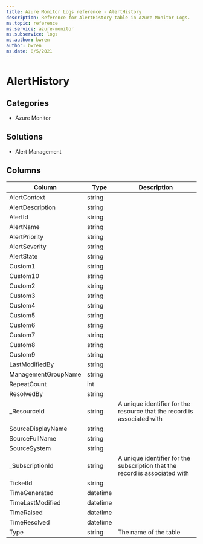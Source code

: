 ```yaml
---
title: Azure Monitor Logs reference - AlertHistory
description: Reference for AlertHistory table in Azure Monitor Logs.
ms.topic: reference
ms.service: azure-monitor
ms.subservice: logs
ms.author: bwren
author: bwren
ms.date: 8/5/2021
---
```


# AlertHistory

 

## Categories

- Azure Monitor
## Solutions

- Alert Management




## Columns

|Column|Type|Description|
|---|---|---|
|AlertContext|string||
|AlertDescription|string||
|AlertId|string||
|AlertName|string||
|AlertPriority|string||
|AlertSeverity|string||
|AlertState|string||
|Custom1|string||
|Custom10|string||
|Custom2|string||
|Custom3|string||
|Custom4|string||
|Custom5|string||
|Custom6|string||
|Custom7|string||
|Custom8|string||
|Custom9|string||
|LastModifiedBy|string||
|ManagementGroupName|string||
|RepeatCount|int||
|ResolvedBy|string||
|_ResourceId|string|A unique identifier for the resource that the record is associated with|
|SourceDisplayName|string||
|SourceFullName|string||
|SourceSystem|string||
|_SubscriptionId|string|A unique identifier for the subscription that the record is associated with|
|TicketId|string||
|TimeGenerated|datetime||
|TimeLastModified|datetime||
|TimeRaised|datetime||
|TimeResolved|datetime||
|Type|string|The name of the table|
